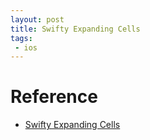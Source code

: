 ```yaml
---
layout: post
title: Swifty Expanding Cells
tags: 
 - ios
---
```


# Reference

- [Swifty Expanding Cells](https://github.com/justinmfischer/SwiftyExpandingCells)
